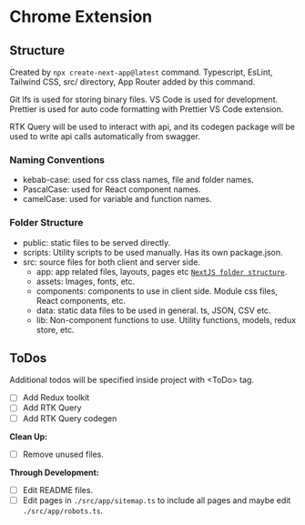 # Chrome Extension

## Structure

Created by `npx create-next-app@latest` command. Typescript, EsLint, Tailwind CSS, src/ directory, App Router added by this command.

Git lfs is used for storing binary files. VS Code is used for development. Prettier is used for auto code formatting with Prettier VS Code extension.

RTK Query will be used to interact with api, and its codegen package will be used to write api calls automatically from swagger.

### Naming Conventions

- kebab-case: used for css class names, file and folder names.
- PascalCase: used for React component names.
- camelCase: used for variable and function names.

### Folder Structure

- public: static files to be served directly.
- scripts: Utility scripts to be used manually. Has its own package.json.
- src: source files for both client and server side.
  - app: app related files, layouts, pages etc [`NextJS folder structure`][NextJS Folder].
  - assets: Images, fonts, etc.
  - components: components to use in client side. Module css files, React components, etc.
  - data: static data files to be used in general. ts, JSON, CSV etc.
  - lib: Non-component functions to use. Utility functions, models, redux store, etc.

## ToDos

Additional todos will be specified inside project with \<ToDo> tag.

- [ ] Add Redux toolkit
- [ ] Add RTK Query
- [ ] Add RTK Query codegen

**Clean Up:**

- [ ] Remove unused files.

**Through Development:**

- [ ] Edit README files.
- [ ] Edit pages in `./src/app/sitemap.ts` to include all pages and maybe edit `./src/app/robots.ts`.

<!-- Links Used through document -->

[NextJS Folder]: https://nextjs.org/docs/getting-started/project-structure
